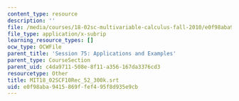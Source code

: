 ```yaml
---
content_type: resource
description: ''
file: /media/courses/18-02sc-multivariable-calculus-fall-2010/e0f98aba9415869ffef495f8d935e9cb_MIT18_02SCF10Rec_52_300k.srt
file_type: application/x-subrip
learning_resource_types: []
ocw_type: OCWFile
parent_title: 'Session 75: Applications and Examples'
parent_type: CourseSection
parent_uid: c4da9711-508e-8f11-a356-167da3376cd3
resourcetype: Other
title: MIT18_02SCF10Rec_52_300k.srt
uid: e0f98aba-9415-869f-fef4-95f8d935e9cb
---
```

